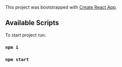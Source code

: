 This project was bootstrapped with [Create React App](https://github.com/facebook/create-react-app).

## Available Scripts

To start project run:

### `npm i`
### `npm start`

